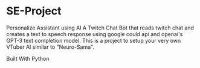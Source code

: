 # SE-Project
Personalize  Assistant using AI
A Twitch Chat Bot that reads twitch chat and creates a text to speech response using google could api and openai's GPT-3 text completion model.
This is a project to setup your very own VTuber AI similar to "Neuro-Sama".

Built With
Python
